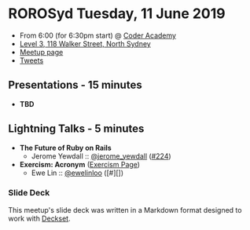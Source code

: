 # ROROSyd Tuesday, 11 June 2019

- From 6:00 (for 6:30pm start) @ [Coder Academy][]
- [Level 3, 118 Walker Street, North Sydney][]
- [Meetup page][]
- [Tweets][]

## Presentations - 15 minutes

- **TBD**

## Lightning Talks - 5 minutes

- **The Future of Ruby on Rails**
  - Jerome Yewdall :: [@jerome_yewdall][] ([#224][])
- **Exercism: Acronym** ([Exercism Page][])
  - Ewe Lin :: [@ewelinloo][] ([#][])

### Slide Deck

This meetup's slide deck was written in a Markdown format designed to work with
[Deckset][].

[@jerome_yewdall]: https://twitter.com/jerome_yewdall
[#224]: https://github.com/rails-oceania/roro/issues/224
[Exercism Page]: https://exercism.io/tracks/ruby/exercises/acronym
[@ewelinloo]: https://twitter.com/ewelinloo
[Coder Academy]: https://coderacademy.edu.au/
[Level 3, 118 Walker Street, North Sydney]: https://goo.gl/maps/zFH2DMfAr32P9mg26
[Meetup page]: https://www.meetup.com/Ruby-On-Rails-Oceania-Sydney/events/jwptrqyzjbpb/
[Tweets]: https://twitter.com/search?f=tweets&q=rorosyd%20since%3A2019-06-10%20until%3A2019-06-12&src=typd
[Deckset]: https://www.decksetapp.com/
